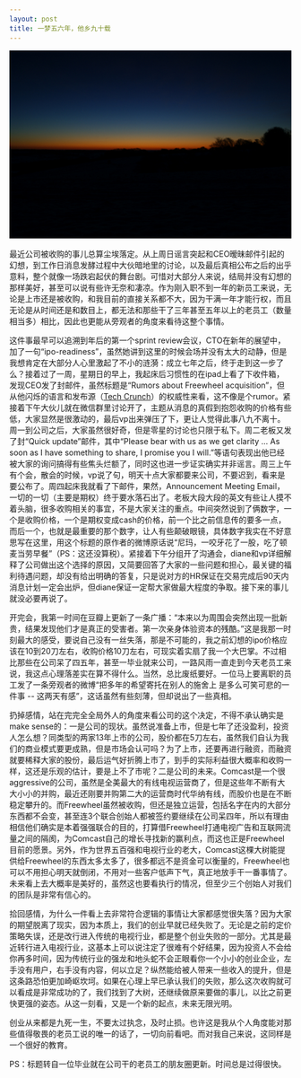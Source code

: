 ```yaml
---
layout: post
title: 一梦五六年，他乡九十载
---
```

<div id="topic"><img src="/images/posts/dawn.jpg" alt="dawn"/></div>

最近公司被收购的事儿总算尘埃落定。从上周日谣言突起和CEO暧昧邮件引起的幻想，到工作日消息发酵过程中大伙暗地里的讨论，以及最后真相公布之后的出乎意料，整个就像一场跌宕起伏的舞台剧。<span id='edu'>可惜对大部分人来说，结局并没有幻想的那样美好，甚至可以说有些许无奈和凄凉。</span>作为刚入职不到一年的新员工来说，无论是上市还是被收购，和我目前的直接关系都不大，因为干满一年才能行权，而且无论是从时间还是和数目上，都无法和那些干了三年甚至五年以上的老员工（数量相当多）相比，因此也更能从旁观者的角度来看待这整个事情。

这件事最早可以追溯到年后的第一个sprint review会议，CTO在新年的展望中，加了一句“ipo-readiness”，虽然她讲到这里的时候会场并没有太大的动静，但是我想肯定在大部分人心里激起了不小的涟漪：<span id='edu'>成立七年之后，终于走到这一步了么？</span>接着过了一周，星期日的早上，我起床后习惯性的在ipad上看了下收件箱，发现CEO发了封邮件，虽然标题是“Rumors about Freewheel acquisition”，但从他闪烁的语言和发布源（<a href="http://techcrunch.com/2014/03/01/comcast-freewheel/">Tech Crunch</a>）的权威性来看，这不像是个rumor。紧接着下午大伙儿就在微信群里讨论开了，主题从消息的真假到抱怨收购的价格有些低，大家显然是很激动的，最后vp出来弹压了下，更让人觉得此事八九不离十。周一到公司之后，大家虽然很好奇，但是零星的讨论也只限于私下。周二老板又发了封“Quick update”邮件，其中“<span id='edu'>Please bear with us as we get clarity ... As soon as I have something to share, I promise you I will.</span>”等语句表现出他已经被大家的询问搞得有些焦头烂额了，同时这也进一步证实确实并非谣言。周三上午有个会，散会的时候，vp说了句，明天十点大家都要来公司，不要迟到，看来是要公布了。周四起床我就看了下邮件，果然，Announcement Meeting Email，一切的一切（主要是期权）终于要水落石出了。老板大段大段的英文有些让人摸不着头脑，很多收购相关的事宜，不是大家关注的重点。中间突然说到了俩数字，一个是收购价格，一个是期权变成cash的价格，前一个比之前信息传的要多一点，而后一个，也就是最重要的那个数字，让人有些颠破眼镜，具体数字我实在不好意思写在这里，用这个标题的原作者的微博原话说“<span id='edu'>尼玛，一咬牙花了一股，吃了顿麦当劳早餐</span>”（PS：这还没算税）。紧接着下午分组开了沟通会，diane和vp详细解释了公司做出这个选择的原因，又简要回答了大家的一些问题和担心，最关键的福利待遇问题，却没有给出明确的答复，只是说对方的HR保证在交易完成后90天内消息计划一定会出炉，但diane保证一定帮大家做最大程度的争取。接下来的事儿就没必要再说了。

开完会，我第一时间在豆瓣上更新了一条广播：“<span id='edu'>本来以为周围会突然出现一批新贵，结果发现他们才是真正的受害者。第一次亲身体验资本的残酷。</span>”这是我那一时刻最大的感受，要说自己没有一丝失落，那是不可能的，我之前幻想的ipo价格应该在10到20刀左右，收购价格10刀左右，可现实着实扇了我一个大巴掌。不过相比那些在公司呆了四五年，甚至一毕业就来公司，一路风雨一直走到今天老员工来说，我这点心理落差实在算不得什么。<span id='edu'>当然，总比废纸要好。</span>一位马上要离职的员工发了一条旁观者的微博“<span id='edu'>把多年的希望寄托在别人的施舍上 是多么可笑可悲的一件事 -- 这两天有感</span>”，这话虽然有些刻薄，但却说出了一些真相。

扔掉感情，站在完完全全局外人的角度来看公司的这个决定，不得不承认确实是make sense的：一是公司的现状。虽然说准备上市，但是七年了还没盈利，投资人怎么想？同类型的两家13年上市的公司，股价都在5刀左右，虽然我们自认为我们的商业模式要更成熟，但是市场会认可吗？为了上市，还要再进行融资，而融资就要稀释大家的股份，最后运气好折腾上市了，到手的实际利益很大概率和收购一样，<span id='edu'>这还是乐观的估计，要是上不了市呢？</span>二是公司的未来。Comcast是一个很aggressive的公司，虽然是全美最大的有线电视运营商了，但是这些年不断有大大小小的并购，最近还刚要并购第二大的运营商时代华纳有线，而股价也是在不断稳定攀升的。而Freewheel虽然被收购，但还是独立运营，包括名字在内的大部分东西都不会变，甚至连3个联合创始人都被签约要继续在公司呆四年，所以有理由相信他们确实是本着强强联合的目的，<span id='edu'>打算借Freewheel打通电视广告和互联网流量之间的隔阂，为Comcast自己的增长寻找新的赢利点，而这也正是Freewheel目前的愿景</span>。另外，作为世界五百强和电视行业的老大，<span id='edu'>Comcast这棵大树能提供给Freewheel的东西太多太多了，很多都远不是资金可以衡量的，Freewheel也可以不用担心明天就倒闭，不用对一些客户低声下气，真正地放手干一番事情了</span>。未来看上去大概率是美好的，虽然这也要看执行的情况，但至少三个创始人对我们的团队是非常有信心的。

拾回感情，为什么一件看上去非常符合逻辑的事情让大家都感觉很失落？<span id='edu'>因为大家的期望脱离了现实，因为本质上，我们的创业早就已经失败了。</span>无论是之前的定价策略失误，还是改行进入传统的电视行业，都是整个创业失败的一部分。尤其是最近转行进入电视行业，这基本上可以说注定了很难有个好结果，<span id='edu'>因为投资人不会给你再多时间，因为传统行业的强龙和地头蛇不会正眼看你一个小小的创业企业，左手没有用户，右手没有内容，何以立足？纵然能给被人带来一些收入的提升，但是这条路恐怕更加崎岖坎坷。</span>如果在心理上早已承认我们的失败，那么这次收购就可以看成是非常成功的了，我们找到了大树，还继续做原来要做的事儿，以比之前更快更强的姿态。<span id='edu'>从这一刻看，又是一个新的起点，未来无限光明。</span>

<span id='edu'>创业从来都是九死一生，不要太过执念，及时止损。</span>也许这是我从个人角度能对那些值得敬畏的老员工说的唯一的话了，一切向前看吧。而对我自己来说，这同样是一个很好的教育。

PS：标题转自一位毕业就在公司干的老员工的朋友圈更新。时间总是过得很快。
